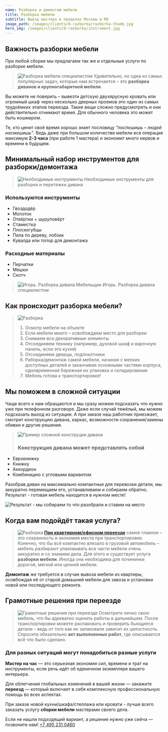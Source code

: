 ```yaml
---
name: Разборка и демонтаж мебели
title: Разборка мебели
subtitle: Выезд мастера в пределах Москвы и МО
image_path: /images/clients/0-razborka/razborka-thumb.jpg
hero_img: /images/clients/0-razborka/instrument.jpg
---
```


## Важность разборки мебели

При любой сборке мы предлагаем так же и отдельные услуги по разборке мебели.
>![Разборка мебели специалистом](/images/clients/0-razborka/razborka-divana-1.jpg)
>  Удивительно, но одна из самых популярных задач, которые нам встречается – это __разборка диванов и крупногабаритной мебели__.

Вы можете не поверить – вывезти детскую двухярусную кровать или огромный шкаф через несколько дверных проемов это один из самых трудоёмких этапов переезда. Такие вещи сложно предусмотреть и они действительно отнимают время. Для обычного человека это может быть кошмаром.

Те, кто ценит своё время хорошо знает пословицу _"поспешишь – людей насмешишь"_. Ведь даже при большом количестве мебели вся операция максимум __2-3 часа__ (при работе 1 мастера) и экономит много нервов и времени в будущем.

## Минимальный набор инструментов для разборки/демонтажа

>![Необходимые инструменты](/images/clients/0-razborka/peretyazhka-divana-18.jpg)
> Необходимые инструменты для разборки и перетяжки дивана

### Используются инструменты

- Гвоздодёр
- Молоток
- Отвёртки + шуруповёрт
- Стаместка
- Плоскогубцы
- Пила по дереву, лобзик
- Кувалда или топор для демонтажа

### Расходные материалы

- Перчатки
- Мешки
- Скотч

>![Игорь. Разборка дивана](/images/clients/0-razborka/razborka-divana-590x443.jpg)
> Мебельщик Игорь. Разборка дивана специалистом

## Как происходит разборка мебели?

>![Разборка](/images/clients/0-razborka/demontazh-mebeli.jpg)
>1. Осмотр мебели на объекте
>2. Если мебели много – освобождаем место для разборки
>3. Снимаем все декоративные элементы
>4. Отсоединяем технику (например, духовой шкаф и варочную панель, если это кухня)
>5. Отсоединяем дверцы, подлокотники
>6. Раборка/демонтаж самой мебели, начиная с мелких доступных деталей и заканчивая основными частями корпуса, одновременная бережная их упаковка и складирование
>7. Мебель готова к транспортировке!

## Мы поможем в сложной ситуации

Чаще всего к нам обращаются и мы сразу можем подсказать что нужно уже при телефонном разговоре. Даже если случай тяжёлый, мы можем подсказать выход из ситуации.
А при заказе наш работник приезжает, смотрит конструкцию дивана, каркас, возможности сохранения/замены обивки и другие решения.

>![Пример сложной конструции дивана](/images/clients/0-razborka/razborka-uglovogo-divana-590x359.jpg)
> ### Конструкция дивана может представлять собой
- Еврокнижку
- Книжку
- Аккордеон
- Комбинацию с угловыми вариантом

Разобрав диван на максимально компактные для перевозки детали, мы аккуратно перемещаем его, устанавливаем и собираем обратно. Результат - готовая мебель находится в нужном месте!

![Результат - мы собираем то что разобрали и ставим на место](/images/clients/0-razborka/Razborka-divana-gotovo.jpg)

## Когда вам подойдёт такая услуга?

>![Разборка](/images/clients/0-razborka/furniture-removal-old-furniture-removal.jpg)
>[__При квартирном/офисном переезде__](/kvartirnyiy-pereezd/) самое главное – это сохранность и экономия места при транспортировке.
>Конечно, что бы всё компактно влезало в грузовой автомобиль – мебель разбирают упаковывать все части мебели очень аккуратно и со знанием дела. Для этого и существует услуга __разборки мебели__. Иногда она необходима для почининки дорогой, мягкой или ценной мебели.

__Демонтаж__ же требуется в случае вывоза мебели из квартиры, осовбождая её от старой домашней мебели для завоза и установки новой или последующего ремонта.

## Грамотные решения при переезде

>![Грамотные решения при переезде](/images/clients/0-razborka/furniture-removal.jpg)
>Осмотрите лично свою мебель, что бы адекватно оценить работы в дальнейшем.
После транспортировки можете распаковать и проверить бьющиеся детали – ведь от того как их запаковали зависит их целостность. Спросите обязательно __акт выполненных работ__, где описывается всё что было сделано.

### Для разных ситуаций могут понадобиться разные услуги

__Мастер на час__ — это серьезная экономия сил, времени и трат на инструменты, если речь идёт об еденичном экземпляре вашего интерьера.

Для облегчения глобальных изменений в вашей жизни — закажите __переезд__ — который включает в себя комплексную профессиональную помощь во всех аспектах.

При заказе новой кухни/шкафа/стеллажа или кровати - лучше всего заказать услугу __сборки мебели__ мастерами своего дела.

Если не нашли подходящий вариант, а решение нужно уже сейча — позвоните нам! [+7 495 231 0460](tel:+74952310460)  
